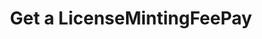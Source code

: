 ---
title: Get a LicenseMintingFeePay
excerpt: Retrieve a LicenseMintingFeePay
api:
  file: temp_swagger.json
  operationId: get_api-v3-licenses-mintingfees-licensemintingfeepaidid
hidden: false
---